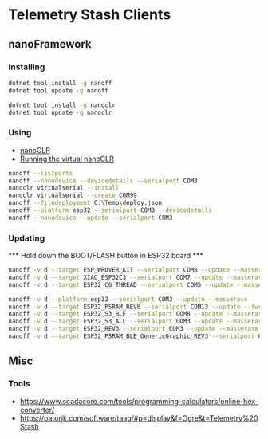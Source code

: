 # Telemetry Stash Clients

## nanoFramework

### Installing

```bash
dotnet tool install -g nanoff
dotnet tool update -g nanoff

dotnet tool install -g nanoclr
dotnet tool update -g nanoclr
```

### Using

- [nanoCLR](https://www.nuget.org/packages/nanoclr)
- [Running the virtual nanoCLR](https://github.com/nanoframework/nanoframework.github.io/blob/pages-source/content/getting-started-guides/virtual-device.md#running-the-virtual-nanoclr)

```bash
nanoff --listports
nanoff --nanodevice --devicedetails --serialport COM3
nanoclr virtualserial --install
nanoclr virtualserial --create COM99
nanoff --filedeployment C:\Temp\deploy.json
nanoff --platform esp32 --serialport COM3 --devicedetails
nanoff --nanodevice --update --serialport COM3
```

### Updating

*** Hold down the BOOT/FLASH button in ESP32 board ***

```bash
nanoff -v d --target ESP_WROVER_KIT --serialport COM8 --update --masserase
nanoff -v d --target XIAO_ESP32C3 --serialport COM7 --update --masserase
nanoff -v d --target ESP32_C6_THREAD --serialport COM5 --update --masserase

nanoff -v d --platform esp32 --serialport COM3 --update --masserase
nanoff -v d --target ESP32_PSRAM_REV0 --serialport COM13 --update --fwversion 1.12.3.104 --masserase
nanoff -v d --target ESP32_S3_BLE --serialport COM8 --update --masserase
nanoff -v d --target ESP32_S3_ALL --serialport COM3 --update --masserase
nanoff -v d --target ESP32_REV3 --serialport COM3 --update --masserase
nanoff -v d --target ESP32_PSRAM_BLE_GenericGraphic_REV3 --serialport COM8 --update --masserase

```

## Misc

### Tools

- https://www.scadacore.com/tools/programming-calculators/online-hex-converter/
- https://patorjk.com/software/taag/#p=display&f=Ogre&t=Telemetry%20Stash